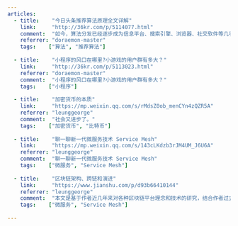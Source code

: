 ```yaml
---
articles:
  - title:    "今日头条推荐算法原理全文详解"  
    link:     "http://36kr.com/p/5114077.html"  
    comment:  "如今，算法分发已经逐步成为信息平台、搜索引擎、浏览器、社交软件等几乎所有软件的标配，但同时也开始面临各种不同的质疑、挑战与误解。2018年1月，今日头条资深算法架构师曹欢欢博士，首次公开今日头条的算法原理，以期推动整个行业问诊算法、建言算法。通过让算法透明，来消除各界对算法的误解。"  
    referrer: "doraemon-master"  
    tags:    ["算法", "推荐算法"]  
    
  - title:    "小程序的风口在哪里?小游戏的用户群有多大？"  
    link:     "http://36kr.com/p/5113023.html"  
    referrer: "doraemon-master"  
    comment:  "小程序的风口在哪里?小游戏的用户群有多大？"  
    tags:    ["小程序"]  
    
  - title:    "加密货币的本质"  
    link:     "https://mp.weixin.qq.com/s/rMdsZ0ob_menCYn4zQZR5A"  
    referrer: "leunggeorge"  
    comment:  "社会又进步了。"  
    tags:    ["加密货币", "比特币"]  
    
  - title:    "聊一聊新一代微服务技术 Service Mesh"  
    link:     "https://mp.weixin.qq.com/s/143cLKdzb3rJM4UM_J6U6A"  
    referrer: "leunggeorge"  
    comment:  "聊一聊新一代微服务技术 Service Mesh"  
    tags:    ["微服务", "Service Mesh"]  
    
  - title:    "区块链架构、跨链和演进"  
    link:     "https://www.jianshu.com/p/d93b66410144"  
    referrer: "leunggeorge"  
    comment:  "本文是基于作者近几年来对各种区块链平台理念和技术的研究，结合作者过去十多年的 IT 经验，审慎思考的结果 ，文章仅代表作者个人观点。作者会假设读者对各种区块链平台有一定的认知，不会对具体的区块链平台再做详细的介绍。为了从根本上说清楚区块链的架构内涵，作者先概括出区块链的本质，从区块链的本质出发，以发展的眼光给出一个区块链的详见附件架构，并对高阶的各个模块进行详细的说明。还会从区块链跨链的本质出发，说明区块链的跨链架构，以及区块链划分和发展趋势。最后结合区块链高阶架构，以可扩展性设计为导向，给出一个区块链的高阶部署架构模型。"  
    tags:    ["微服务", "Service Mesh"]  
    
---
```


